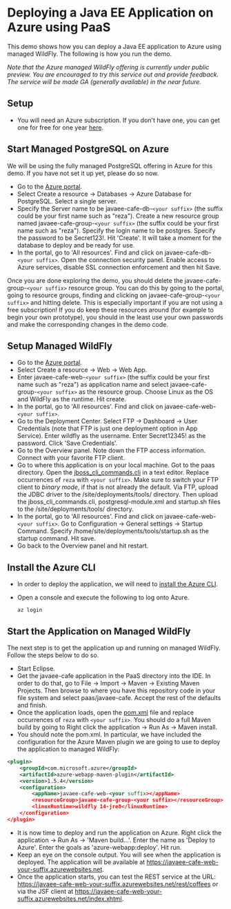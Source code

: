 # Deploying a Java EE Application on Azure using PaaS
This demo shows how you can deploy a Java EE application to Azure using managed WildFly. The following is how you run the demo.

*Note that the Azure managed WildFly offering is currently under public preview. You are encouraged to try this service out and provide feedback. The service will be made GA (generally available) in the near future.*

## Setup
* You will need an Azure subscription. If you don't have one, you can get one for free for one year [here](https://azure.microsoft.com/en-us/free).

## Start Managed PostgreSQL on Azure
We will be using the fully managed PostgreSQL offering in Azure for this demo. If you have not set it up yet, please do so now. 

* Go to the [Azure portal](http://portal.azure.com).
* Select Create a resource -> Databases -> Azure Database for PostgreSQL. Select a single server.
* Specify the Server name to be javaee-cafe-db-`<your suffix>` (the suffix could be your first name such as "reza"). Create a new resource group named javaee-cafe-group-`<your suffix>` (the suffix could be your first name such as "reza"). Specify the login name to be postgres. Specify the password to be Secret123!. Hit 'Create'. It will take a moment for the database to deploy and be ready for use.
* In the portal, go to 'All resources'. Find and click on javaee-cafe-db-`<your suffix>`. Open the connection security panel. Enable access to Azure services, disable SSL connection enforcement and then hit Save.

Once you are done exploring the demo, you should delete the javaee-cafe-group-`<your suffix>` resource group. You can do this by going to the portal, going to resource groups, finding and clicking on javaee-cafe-group-`<your suffix>` and hitting delete. This is especially important if you are not using a free subscription! If you do keep these resources around (for example to begin your own prototype), you should in the least use your own passwords and make the corresponding changes in the demo code.

## Setup Managed WildFly
* Go to the [Azure portal](http://portal.azure.com).
* Select Create a resource -> Web -> Web App.
* Enter javaee-cafe-web-`<your suffix>` (the suffix could be your first name such as "reza") as application name and select javaee-cafe-group-`<your suffix>` as the resource group. Choose Linux as the OS and WildFly as the runtime. Hit create.
* In the portal, go to 'All resources'. Find and click on javaee-cafe-web-`<your suffix>`.
* Go to the Deployment Center. Select FTP -> Dashboard -> User Credentials (note that FTP is just one deployment option in App Service). Enter wildfly as the username. Enter Secret12345! as the password. Click 'Save Credentials'.
* Go to the Overview panel. Note down the FTP access information. Connect with your favorite FTP client.
* Go to where this application is on your local machine. Got to the paas directory. Open the [jboss_cli_commands.cli](jboss_cli_commands.cli) in a text editor. Replace occurrences of `reza` with `<your suffix>`. Make sure to switch your FTP client to *binary mode*, if that is not already the default.  Via FTP, upload the JDBC driver to the /site/deployments/tools/ directory. Then upload the jboss_cli_commands.cli, postgresql-module.xml and startup.sh files to the /site/deployments/tools/ directory.
* In the portal, go to 'All resources'. Find and click on javaee-cafe-web-`<your suffix>`. Go to Configuration -> General settings -> Startup Command. Specify /home/site/deployments/tools/startup.sh as the startup command. Hit save.
* Go back to the Overview panel and hit restart.

## Install the Azure CLI
* In order to deploy the application, we will need to [install the Azure CLI](https://docs.microsoft.com/en-us/cli/azure/install-azure-cli?view=azure-cli-latest).
* Open a console and execute the following to log onto Azure.

	```
	az login
	```
## Start the Application on Managed WildFly
The next step is to get the application up and running on managed WildFly. Follow the steps below to do so.

* Start Eclipse.
* Get the javaee-cafe application in the PaaS directory into the IDE. In order to do that, go to File -> Import -> Maven -> Existing Maven Projects. Then browse to where you have this repository code in your file system and select paas/javaee-cafe. Accept the rest of the defaults and finish.
* Once the application loads, open the [pom.xml](javaee-cafe/pom.xml) file and replace occurrences of `reza` with `<your suffix>`. You should do a full Maven build by going to Right click the application -> Run As -> Maven install.
* You should note the pom.xml. In particular, we have included the configuration for the Azure Maven plugin we are going to use to deploy the application to managed WildFly:

```xml
<plugin>
    <groupId>com.microsoft.azure</groupId>
    <artifactId>azure-webapp-maven-plugin</artifactId>
    <version>1.5.4</version>
    <configuration>
        <appName>javaee-cafe-web-<your suffix></appName>
        <resourceGroup>javaee-cafe-group-<your suffix></resourceGroup>
        <linuxRuntime>wildfly 14-jre8</linuxRuntime>
    </configuration>
</plugin>
```

* It is now time to deploy and run the application on Azure. Right click the application -> Run As -> 'Maven build...'. Enter the name as 'Deploy to Azure'. Enter the goals as 'azure-webapp:deploy'. Hit run.
* Keep an eye on the console output. You will see when the application is deployed. The application will be available at https://javaee-cafe-web-your-suffix.azurewebsites.net.
* Once the application starts, you can test the REST service at the URL: https://javaee-cafe-web-your-suffix.azurewebsites.net/rest/coffees or via the JSF client at https://javaee-cafe-web-your-suffix.azurewebsites.net/index.xhtml.
